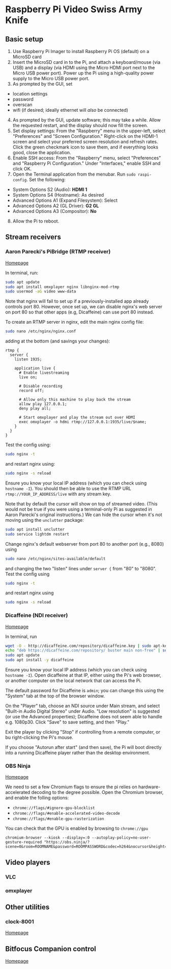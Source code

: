 # Raspberry Pi Video Swiss Army Knife

## Basic setup

1. Use Raspberry Pi Imager to install Raspberry Pi OS (default) on a MicroSD card
2. Insert the MicroSD card in to the Pi, and attach a keyboard/mouse (via USB) and a display (via HDMI using the Micro HDMI port next to the Micro USB power port). Power up the Pi using a high-quality power supply to the Micro USB power port.
3. As prompted by the GUI, set
  - location settings
  - password
  - overscan
  - wifi (if desired; ideally ethernet will *also* be connected)
4. As prompted by the GUI, update software; this may take a while. Allow the requested restart, and the display should now fill the screen.
5. Set display settings: From the "Raspberry" menu in the upper-left, select "Preferences" and "Screen Configuration." Right-click on the HDMI-1 screen and select your preferred screen resolution and refresh rates. Click the green checkmark icon to save them, and if everything looks good, close the application.
6. Enable SSH access: From the "Raspberry" menu, select "Preferences" and "Raspberry Pi Configuration." Under "Interfaces," enable SSH and click OK.
7. Open the Terminal application from the menubar. Run `sudo raspi-config`. Set the following:
  - System Options S2 (Audio): **HDMI 1**
  - System Options S4 (Hostname): As desired
  - Advanced Options A1 (Expand Filesystem): Select
  - Advanced Options A2 (GL Driver): **G2 GL**
  - Advanced Options A3 (Compositor): **No**
8. Allow the Pi to reboot.

## Stream receivers

### Aaron Parecki's PiBridge (RTMP receiver)

[Homepage](https://aaronparecki.com/2020/09/07/7/raspberry-pi-streaming-server)

In terminal, run:
```bash
sudo apt update
sudo apt install omxplayer nginx libnginx-mod-rtmp
sudo usermod -aG video www-data
```

Note that nginx will fail to set up if a previously-installed app already controls port 80. However, once set up, we can disable nginx's web server on port 80 so that other apps (e.g, Dicaffeine) can use port 80 instead.

To create an RTMP server in nginx, edit the main nginx config file:
```bash
sudo nano /etc/nginx/nginx.conf
```
adding at the bottom (and savings your changes):
```
rtmp {
  server {
    listen 1935;

    application live {
      # Enable livestreaming
      live on;

      # Disable recording
      record off;

      # Allow only this machine to play back the stream
      allow play 127.0.0.1;
      deny play all;

      # Start omxplayer and play the stream out over HDMI
      exec omxplayer -o hdmi rtmp://127.0.0.1:1935/live/$name;
    }
  }
}
```

Test the config using:
```bash
sudo nginx -t
```
and restart nginx using:
```bash
sudo nginx -s reload
```

Ensure you know your local IP address (which you can check using `hostname -I`). You should then be able to use the RTMP URL `rtmp://YOUR_IP_ADDRESS/live` with any stream key.

Note that by default the cursor will show on top of streamed video. (This would not be true if you were using a terminal-only Pi as suggested in Aaron Parecki's original instructions.) We can hide the cursor when it's not moving using the `unclutter` package:
```bash
sudo apt install unclutter
sudo service lightdm restart
```

Change nginx's default webserver from port 80 to another port (e.g., 8080) using
```bash
sudo nano /etc/nginx/sites-available/default
```
and changing the two "listen" lines under `server {` from "80" to "8080". Test the config using
```bash
sudo nginx -t
```
and restart nginx using
```bash
sudo nginx -s reload
```



### Dicaffeine (NDI receiver)

[Homepage](https://dicaffeine.com/about)

In terminal, run
```bash
wget -O - http://dicaffeine.com/repository/dicaffeine.key | sudo apt-key add -
echo "deb https://dicaffeine.com/repository/ buster main non-free" | sudo tee -a /etc/apt/sources.list.d/dicaffeine.list
sudo apt update
sudo apt install -y dicaffeine
```

Ensure you know your local IP address (which you can check using `hostname -I`). Open dicaffeine at that IP, either using the Pi's web browser, or another computer on the local network that can access the Pi.

The default password for Dicaffeine is `admin`; you can change this using the "System" tab at the top of the browser window.

On the "Player" tab, choose an NDI source under Main stream, and select "Built-in Audio Digital Stereo" under Audio. "Low resolution" is suggested (or use the Advanced properties); Dicaffeine does not seem able to handle e.g. 1080p30. Click "Save" to save setting, and then "Play."

Exit the player by clicking "Stop" if controlling from a remote computer, or bu right-clicking the Pi's mouse.

If you choose "Autorun after start" (and then save), the Pi will boot directly into a running Dicaffeine player rather than the desktop environment.


### OBS Ninja

[Homepage](https://obs.ninja)

We need to set a few Chromium flags to ensure the pi relies on hardware-accelerated decoding to the degree possible. Open the Chromium browser, and enable the folling options:
* `chrome://flags/#ignore-gpu-blocklist`
* `chrome://flags/#enable-accelerated-video-decode`
* `chrome://flags/#enable-gpu-rasterization`

You can check that the GPU is enabled by browsing to `chrome://gpu`

```
chromium-browser --kiosk --display=:0 --autoplay-policy=no-user-gesture-required "https://obs.ninja/?scene=0&room=ROOMNAME&password=ROOMPASSWORD&codec=h264&nocursor&height=720&stats"
```

## Video players

### VLC


### omxplayer


## Other utilities

### clock-8001

[Homepage](https://gitlab.com/Depili/clock-8001)


## Bitfocus Companion control

[Homepage](https://bitfocus.io/companion)

